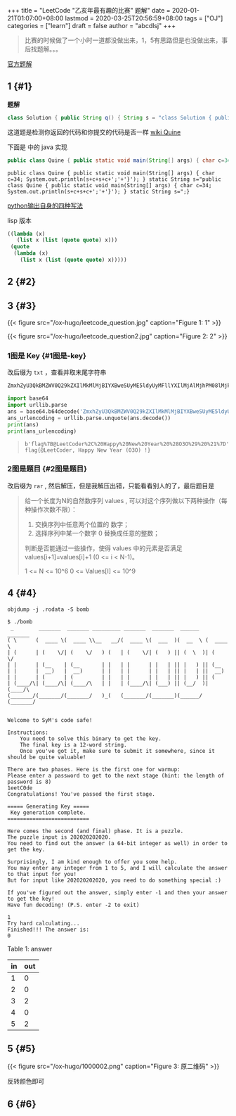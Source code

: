 +++
title = "LeetCode \"乙亥年最有趣的比赛\" 题解"
date = 2020-01-21T01:07:00+08:00
lastmod = 2020-03-25T20:56:59+08:00
tags = ["OJ"]
categories = ["learn"]
draft = false
author = "abcdlsj"
+++

> 比赛的时候做了一个小时一道都没做出来，1，5有思路但是也没做出来，事后找题解。。。

<!--more-->

[官方题解](https://leetcode-cn.com/circle/discuss/P05J24/)


## 1 {#1}

**题解**

```java
class Solution { public String q() { String s = "class Solution { public String q() { String s =  return s.substring(0,48)+(char)(1+'!')+s+(char)(1+'!')+';'+s.substring(48);}}"; return s.substring(0,48)+(char)(1+'!')+s+(char)(1+'!')+';'+s.substring(48);}}
```

这道题是检测你返回的代码和你提交的代码是否一样
[wiki Quine](https://en.wikipedia.org/wiki/Quine%5F(computing))

下面是 <a id="org4b6ea8a"></a> 中的 java 实现

```java
public class Quine { public static void main(String[] args) { char c=34; System.out.println(s+c+s+c+';'+'}'); } static String s="public class Quine { public static void main(String[] args) { char c=34; System.out.println(s+c+s+c+';'+'}'); } static String s=";}
```

```nil
public class Quine { public static void main(String[] args) { char c=34; System.out.println(s+c+s+c+';'+'}'); } static String s="public class Quine { public static void main(String[] args) { char c=34; System.out.println(s+c+s+c+';'+'}'); } static String s=";}
```

[python输出自身的四种写法](https://zhuanlan.zhihu.com/p/34882073)

lisp 版本

```scheme
((lambda (x)
   (list x (list (quote quote) x)))
 (quote
  (lambda (x)
    (list x (list (quote quote) x)))))
```


## 2 {#2}


## 3 {#3}

{{< figure src="/ox-hugo/leetcode_question.jpg" caption="Figure 1: 1" >}}

{{< figure src="/ox-hugo/leetcode_question2.jpg" caption="Figure 2: 2" >}}


### 1图是 Key {#1图是-key}

改后缀为 `txt` ，查看并取末尾字符串

```txt
ZmxhZyU3QkBMZWV0Q29kZXIlMkMlMjBIYXBweSUyME5ldyUyMFllYXIlMjAlMjhPM08lMjklMjAlMjElN0Q
```

```python
import base64
import urllib.parse
ans = base64.b64decode('ZmxhZyU3QkBMZWV0Q29kZXIlMkMlMjBIYXBweSUyME5ldyUyMFllYXIlMjAlMjhPM08lMjklMjAlMjElN0Q=')
ans_urlencoding = urllib.parse.unquote(ans.decode())
print(ans)
print(ans_urlencoding)
```

> ```text
> b'flag%7B@LeetCoder%2C%20Happy%20New%20Year%20%28O3O%29%20%21%7D'
> flag{@LeetCoder, Happy New Year (O3O) !}
> ```


### 2图是题目 {#2图是题目}

改后缀为 `rar` , 然后解压，但是我解压出错，只能看看别人的了，最后题目是

> 给一个长度为N的自然数序列 values ,  可以对这个序列做以下两种操作（每种操作次数不限）：
>
> 1.  交换序列中任意两个位置的 数字；
> 2.  选择序列中某一个数字 0 替换成任意的整数；
>
> 判断是否能通过一些操作，使得 values 中的元素是否满足 values[i+1]=values[i]+1  (0 <= i < N-1)。
>
> 1 <=  N <= 10^6
> 0 <= Values[I] <= 10^9


## 4 {#4}

````shell
objdump -j .rodata -S bomb
````

````nil
$ ./bomb
 _        _______  _______ _________ _______  _______  ______   _______
( \      (  ____ \(  ____ \\__   __/(  ____ \(  ___  )(  __  \ (  ____ \
| (      | (    \/| (    \/   ) (   | (    \/| (   ) || (  \  )| (    \/
| |      | (__    | (__       | |   | |      | |   | || |   ) || (__
| |      |  __)   |  __)      | |   | |      | |   | || |   | ||  __)
| |      | (      | (         | |   | |      | |   | || |   ) || (
| (____/\| (____/\| (____/\   | |   | (____/\| (___) || (__/  )| (____/\
(_______/(_______/(_______/   )_(   (_______/(_______)(______/ (_______/


Welcome to SyM's code safe!

Instructions:
    You need to solve this binary to get the key.
    The final key is a 12-word string.
    Once you've got it, make sure to submit it somewhere, since it should be quite valuable!

There are two phases. Here is the first one for warmup:
Please enter a password to get to the next stage (hint: the length of password is 8)
1eetC0de
Congratulations! You've passed the first stage.

===== Generating Key =====
 Key generation complete.
==========================

Here comes the second (and final) phase. It is a puzzle.
The puzzle input is 202020202020.
You need to find out the answer (a 64-bit integer as well) in order to get the key.

Surprisingly, I am kind enough to offer you some help.
You may enter any integer from 1 to 5, and I will calculate the answer to that input for you!
But for input like 202020202020, you need to do something special :)

If you've figured out the answer, simply enter -1 and then your answer to get the key!
Have fun decoding! (P.S. enter -2 to exit)

1
Try hard calculating...
Finished!!! The answer is:
0
````

<div class="table-caption">
  <span class="table-number">Table 1</span>:
  answer
</div>

| in | out |
|----|-----|
| 1  | 0   |
| 2  | 0   |
| 3  | 2   |
| 4  | 0   |
| 5  | 2   |


## 5 {#5}

{{< figure src="/ox-hugo/1000002.png" caption="Figure 3: 原二维码" >}}

反转颜色即可


## 6 {#6}
